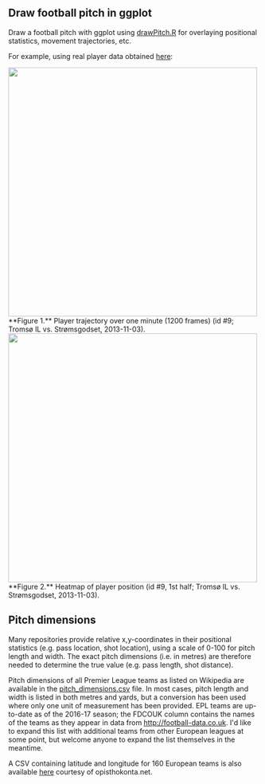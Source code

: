 ## Draw football pitch in ggplot
Draw a football pitch with ggplot using [drawPitch.R](https://github.com/JoGall/football-stats/blob/master/drawPitch.R) for overlaying positional statistics, movement trajectories, etc.

For example, using real player data obtained [here](https://github.com/JoGall/simulated-walks/blob/master/fitFootballRun.R):

<img src="https://user-images.githubusercontent.com/17113779/30368517-48f38bde-9869-11e7-8cc2-4ce888136e13.png" width="500">
**Figure 1.** Player trajectory over one minute (1200 frames) (id #9; Tromsø IL vs. Strømsgodset, 2013-11-03).

<img src="https://user-images.githubusercontent.com/17113779/30372871-463e9a6a-9877-11e7-9a3d-2624ec179c87.png" width="500">
**Figure 2.** Heatmap of player position (id #9, 1st half; Tromsø IL vs. Strømsgodset, 2013-11-03).

## Pitch dimensions
Many repositories provide relative x,y-coordinates in their positional statistics (e.g. pass location, shot location), using a scale of 0-100 for pitch length and width. The exact pitch dimensions (i.e. in metres) are therefore needed to determine the true value (e.g. pass length, shot distance).

Pitch dimensions of all Premier League teams as listed on Wikipedia are available in the [pitch_dimensions.csv](https://github.com/JoGall/football-stats/blob/master/pitch_dimensions.csv) file. In most cases, pitch length and width is listed in both metres and yards, but a conversion has been used where only one unit of measurement has been provided. EPL teams are up-to-date as of the 2016-17 season; the FDCOUK column contains the names of the teams as they appear in data from http://football-data.co.uk. I'd like to expand this list with additional teams from other European leagues at some point, but welcome anyone to expand the list themselves in the meantime.

A CSV containing latitude and longitude for 160 European teams is also available [here](http://opisthokonta.net/wp-content/uploads/2015/03/stadiums_20150302.csv) courtesy of opisthokonta.net.
